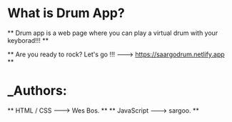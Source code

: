 # What is Drum App?
 
 ** Drum app is a web page where you can play a virtual drum with your keyborad!!! **
 
  ** Are you ready to rock? Let's go !!! ---> https://saargodrum.netlify.app **
  
  
#  _Authors:
  ** HTML / CSS --->  Wes Bos. **
  ** JavaScript ---> sargoo. **
